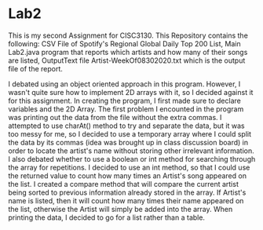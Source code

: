 # Lab2
This is my second Assignment for CISC3130. This Repository contains the following:
 CSV File of Spotify's Regional Global Daily Top 200 List,
 Main Lab2.java program that reports which artists and how many of their songs are listed,
 OutputText file Artist-WeekOf08302020.txt which is the output file of the report.

I debated using an object oriented approach in this program. However, I wasn't quite sure how to implement 2D arrays
with it, so I decided against it for this assignment. In creating the program, I first made sure to declare variables and 
the 2D Array. The first problem I encounted in the program was printing out the data from the file without the extra commas.
I attempted to use charAt() method to try and separate the data, but it was too messy for me, so I decided to use a temporary 
array where I could split the data by its commas (idea was brought up in class discussion board) in order to locate the artist's 
name without storing other irrelevant information. I also debated whether to use a boolean or int method for searching through 
the array for repetitions. I decided to use an int method, so that I could use the returned value to count how many times 
an Artist's song appeared on the list. I created a compare method that will compare the current artist being sorted to previous 
information already stored in the array. If Artist's name is listed, then it will count how many times their name appeared on the list,
otherwise the Artist will simply be added into the array. When printing the data, I decided to go for a list rather than a table. 
